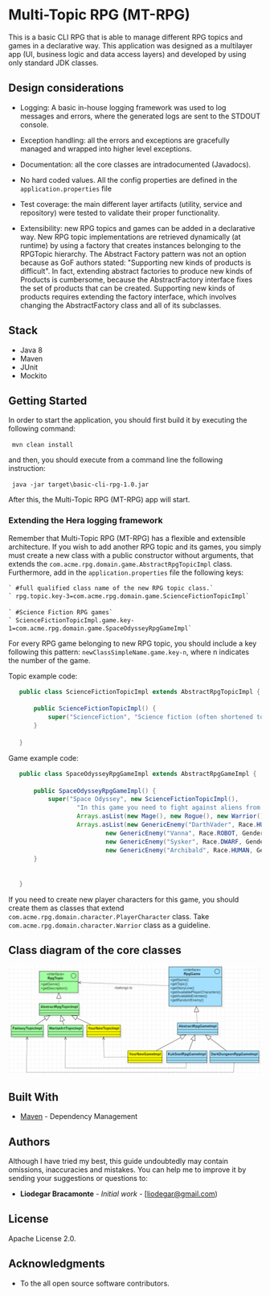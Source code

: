 # Multi-Topic RPG (MT-RPG)

This is a basic CLI RPG that is able to manage different RPG topics and games in a declarative way. This application was designed as a multilayer app 
(UI, business logic and data access layers) and developed by using only standard JDK classes.



## Design considerations

- Logging: A basic in-house logging framework was used to log messages and errors, where the generated logs are sent to the STDOUT console.

- Exception handling: all the errors and exceptions are gracefully managed and wrapped into higher level exceptions.

- Documentation: all the core classes are intradocumented (Javadocs).

- No hard coded values. All the config properties are defined in the `application.properties` file

- Test coverage: the main different layer artifacts (utility, service and repository) were tested to validate their proper functionality.

- Extensibility: new RPG topics and games can be added in a declarative way. New RPG topic implementations are retrieved dynamically (at runtime) 
by using a factory that creates instances belonging to the RPGTopic hierarchy. The Abstract Factory pattern was not an option because as GoF authors stated: "Supporting new kinds of products is difficult".
In fact, extending abstract factories to produce new kinds of Products is cumbersome, because the AbstractFactory interface fixes the set of products 
that can be created. Supporting new kinds of products requires extending the factory interface, which involves changing the AbstractFactory class and all of its subclasses.

## Stack
- Java 8
- Maven
- JUnit
- Mockito

## Getting Started

In order to start the application, you should first build it by executing the following command:

` mvn clean install`
 
 and then, you should execute from a command line the following instruction:

` java -jar target\basic-cli-rpg-1.0.jar`

After this, the Multi-Topic RPG (MT-RPG) app will start.


### Extending the Hera logging framework

   Remember that Multi-Topic RPG (MT-RPG) has a flexible and extensible architecture. If you wish to add another RPG topic and its games, you
   simply must create a new class with a public constructor without arguments, that
   extends the `com.acme.rpg.domain.game.AbstractRpgTopicImpl` class.
   Furthermore, add in the `application.properties` file the following keys:
    
    ` #full qualified class name of the new RPG topic class.`
    ` rpg.topic.key-3=com.acme.rpg.domain.game.ScienceFictionTopicImpl` 
    
    ` #Science Fiction RPG games`
    ` ScienceFictionTopicImpl.game.key-1=com.acme.rpg.domain.game.SpaceOdysseyRpgGameImpl`

For every RPG game belonging to new RPG topic, you should include a key following this pattern: `newClassSimpleName.game.key-n`, where n indicates the number of the game.

  Topic example code:

```java
   public class ScienceFictionTopicImpl extends AbstractRpgTopicImpl {
   
       public ScienceFictionTopicImpl() {
           super("ScienceFiction", "Science fiction (often shortened to Sci-Fi or SF) is a genre of speculative fiction");
       }
   
   }
```

Game example code:

```java
   public class SpaceOdysseyRpgGameImpl extends AbstractRpgGameImpl {
   
       public SpaceOdysseyRpgGameImpl() {
           super("Space Odyssey", new ScienceFictionTopicImpl(),
                   "In this game you need to fight against aliens from different galaxies",
                   Arrays.asList(new Mage(), new Rogue(), new Warrior()), //You can use pre-existent characters or create new ones
                   Arrays.asList(new GenericEnemy("DarthVader", Race.HUMAN, Gender.MALE),
                           new GenericEnemy("Vanna", Race.ROBOT, Gender.FEMALE),
                           new GenericEnemy("Sysker", Race.DWARF, Gender.MALE),
                           new GenericEnemy("Archibald", Race.HUMAN, Gender.MALE)));
       }
   
   
   }

```

If you need to create new player characters for this game, you should create them as classes that extend `com.acme.rpg.domain.character.PlayerCharacter` class.
Take `com.acme.rpg.domain.character.Warrior` class as a guideline.


## Class diagram of the core classes

![Multi-Topic RPG (MT-RPG) core classes](classDiagram.png "Multi-Topic RPG (MT-RPG) core classes")

## Built With

* [Maven](https://maven.apache.org/) - Dependency Management


## Authors

Although I have tried my best, this guide undoubtedly may contain omissions, inaccuracies
and mistakes. You can help me to improve it by sending your suggestions or questions to:

* **Liodegar Bracamonte** - *Initial work* - [liodegar@gmail.com)


## License

Apache License 2.0.

## Acknowledgments

* To the all open source software contributors.